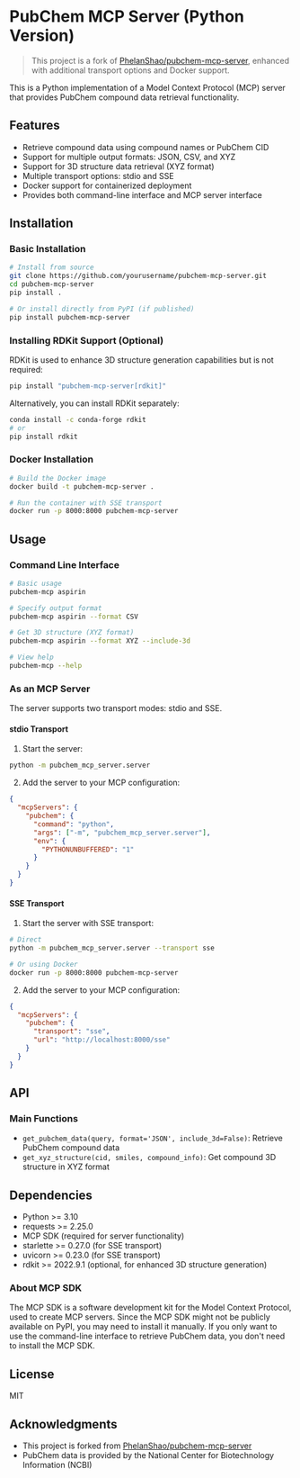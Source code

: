 # PubChem MCP Server (Python Version)

> This project is a fork of [PhelanShao/pubchem-mcp-server](https://github.com/PhelanShao/pubchem-mcp-server), enhanced with additional transport options and Docker support.

This is a Python implementation of a Model Context Protocol (MCP) server that provides PubChem compound data retrieval functionality.

## Features

- Retrieve compound data using compound names or PubChem CID
- Support for multiple output formats: JSON, CSV, and XYZ
- Support for 3D structure data retrieval (XYZ format)
- Multiple transport options: stdio and SSE
- Docker support for containerized deployment
- Provides both command-line interface and MCP server interface

## Installation

### Basic Installation

```bash
# Install from source
git clone https://github.com/yourusername/pubchem-mcp-server.git
cd pubchem-mcp-server
pip install .

# Or install directly from PyPI (if published)
pip install pubchem-mcp-server
```

### Installing RDKit Support (Optional)

RDKit is used to enhance 3D structure generation capabilities but is not required:

```bash
pip install "pubchem-mcp-server[rdkit]"
```

Alternatively, you can install RDKit separately:

```bash
conda install -c conda-forge rdkit
# or
pip install rdkit
```

### Docker Installation

```bash
# Build the Docker image
docker build -t pubchem-mcp-server .

# Run the container with SSE transport
docker run -p 8000:8000 pubchem-mcp-server
```

## Usage

### Command Line Interface

```bash
# Basic usage
pubchem-mcp aspirin

# Specify output format
pubchem-mcp aspirin --format CSV

# Get 3D structure (XYZ format)
pubchem-mcp aspirin --format XYZ --include-3d

# View help
pubchem-mcp --help
```

### As an MCP Server

The server supports two transport modes: stdio and SSE.

#### stdio Transport

1. Start the server:
```bash
python -m pubchem_mcp_server.server
```

2. Add the server to your MCP configuration:
```json
{
  "mcpServers": {
    "pubchem": {
      "command": "python",
      "args": ["-m", "pubchem_mcp_server.server"],
      "env": {
        "PYTHONUNBUFFERED": "1"
      }
    }
  }
}
```

#### SSE Transport

1. Start the server with SSE transport:
```bash
# Direct
python -m pubchem_mcp_server.server --transport sse

# Or using Docker
docker run -p 8000:8000 pubchem-mcp-server
```

2. Add the server to your MCP configuration:
```json
{
  "mcpServers": {
    "pubchem": {
      "transport": "sse",
      "url": "http://localhost:8000/sse"
    }
  }
}
```

## API

### Main Functions

- `get_pubchem_data(query, format='JSON', include_3d=False)`: Retrieve PubChem compound data
- `get_xyz_structure(cid, smiles, compound_info)`: Get compound 3D structure in XYZ format

## Dependencies

- Python >= 3.10
- requests >= 2.25.0
- MCP SDK (required for server functionality)
- starlette >= 0.27.0 (for SSE transport)
- uvicorn >= 0.23.0 (for SSE transport)
- rdkit >= 2022.9.1 (optional, for enhanced 3D structure generation)

### About MCP SDK

The MCP SDK is a software development kit for the Model Context Protocol, used to create MCP servers. Since the MCP SDK might not be publicly available on PyPI, you may need to install it manually. If you only want to use the command-line interface to retrieve PubChem data, you don't need to install the MCP SDK.

## License

MIT

## Acknowledgments

- This project is forked from [PhelanShao/pubchem-mcp-server](https://github.com/PhelanShao/pubchem-mcp-server)
- PubChem data is provided by the National Center for Biotechnology Information (NCBI)
